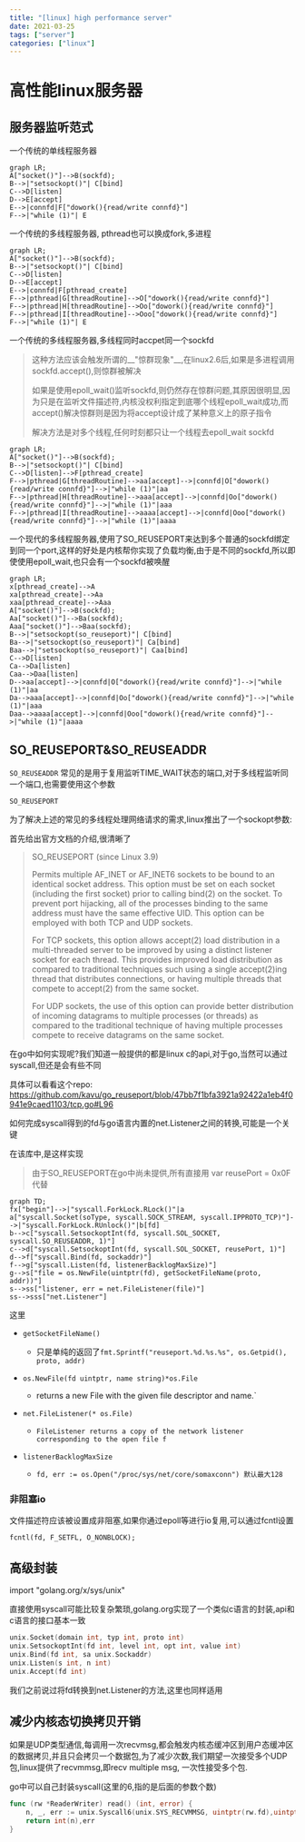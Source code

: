 ```yaml
---
title: "[linux] high performance server"
date: 2021-03-25
tags: ["server"]
categories: ["linux"]
---
```


# 高性能linux服务器





## 服务器监听范式

一个传统的单线程服务器

```mermaid
graph LR;
A["socket()"]-->B(sockfd);
B-->|"setsockopt()"| C[bind]
C-->D[listen]
D-->E[accept]
E-->|connfd|F["dowork(){read/write connfd}"]
F-->|"while (1)"| E
```

一个传统的多线程服务器, pthread也可以换成fork,多进程

```mermaid
graph LR;
A["socket()"]-->B(sockfd);
B-->|"setsockopt()"| C[bind]
C-->D[listen]
D-->E[accept]
E-->|connfd|F[pthread_create]
F-->|pthread|G[threadRoutine]-->O["dowork(){read/write connfd}"]
F-->|pthread|H[threadRoutine]-->Oo["dowork(){read/write connfd}"]
F-->|pthread|I[threadRoutine]-->Ooo["dowork(){read/write connfd}"]
F-->|"while (1)"| E
```

一个传统的多线程服务器,多线程同时accpet同一个sockfd

> 这种方法应该会触发所谓的__"惊群现象"__,在linux2.6后,如果是多进程调用sockfd.accept(),则惊群被解决
>
> 如果是使用epoll_wait()监听sockfd,则仍然存在惊群问题,其原因很明显,因为只是在监听文件描述符,内核没权利指定到底哪个线程epoll_wait成功,而accept()解决惊群则是因为将accept设计成了某种意义上的原子指令
>
> 解决方法是对多个线程,任何时刻都只让一个线程去epoll_wait sockfd

```mermaid
graph LR;
A["socket()"]-->B(sockfd);
B-->|"setsockopt()"| C[bind]
C-->D[listen]-->F[pthread_create]
F-->|pthread|G[threadRoutine]-->aa[accept]-->|connfd|O["dowork(){read/write connfd}"]-->|"while (1)"|aa
F-->|pthread|H[threadRoutine]-->aaa[accept]-->|connfd|Oo["dowork(){read/write connfd}"]-->|"while (1)"|aaa
F-->|pthread|I[threadRoutine]-->aaaa[accept]-->|connfd|Ooo["dowork(){read/write connfd}"]-->|"while (1)"|aaaa
```

一个现代的多线程服务器,使用了SO_REUSEPORT来达到多个普通的sockfd绑定到同一个port,这样的好处是内核帮你实现了负载均衡,由于是不同的sockfd,所以即使使用epoll_wait,也只会有一个sockfd被唤醒

```mermaid
graph LR;
x[pthread_create]-->A
xa[pthread_create]-->Aa
xaa[pthread_create]-->Aaa
A["socket()"]-->B(sockfd);
Aa["socket()"]-->Ba(sockfd);
Aaa["socket()"]-->Baa(sockfd);
B-->|"setsockopt(so_reuseport)"| C[bind]
Ba-->|"setsockopt(so_reuseport)"| Ca[bind]
Baa-->|"setsockopt(so_reuseport)"| Caa[bind]
C-->D[listen]
Ca-->Da[listen]
Caa-->Daa[listen]
D-->aa[accept]-->|connfd|O["dowork(){read/write connfd}"]-->|"while (1)"|aa
Da-->aaa[accept]-->|connfd|Oo["dowork(){read/write connfd}"]-->|"while (1)"|aaa
Daa-->aaaa[accept]-->|connfd|Ooo["dowork(){read/write connfd}"]-->|"while (1)"|aaaa
```



## SO_REUSEPORT&SO_REUSEADDR

`SO_REUSEADDR` 常见的是用于复用监听TIME_WAIT状态的端口,对于多线程监听同一个端口,也需要使用这个参数

`SO_REUSEPORT`

为了解决上述的常见的多线程处理网络请求的需求,linux推出了一个sockopt参数: 

首先给出官方文档的介绍,很清晰了

> SO_REUSEPORT (since Linux 3.9)
>
> Permits multiple AF_INET or AF_INET6 sockets to be bound
>               to an identical socket address.  This option must be set
>               on each socket (including the first socket) prior to
>               calling bind(2) on the socket.  To prevent port hijacking,
>               all of the processes binding to the same address must have
>               the same effective UID.  This option can be employed with
>               both TCP and UDP sockets.
>
> For TCP sockets, this option allows accept(2) load
>           distribution in a multi-threaded server to be improved by
>           using a distinct listener socket for each thread.  This
>           provides improved load distribution as compared to
>           traditional techniques such using a single accept(2)ing
>           thread that distributes connections, or having multiple
>           threads that compete to accept(2) from the same socket.
>
> For UDP sockets, the use of this option can provide better
>       distribution of incoming datagrams to multiple processes
>       (or threads) as compared to the traditional technique of
>       having multiple processes compete to receive datagrams on
>       the same socket.

在go中如何实现呢?我们知道一般提供的都是linux c的api,对于go,当然可以通过syscall,但还是会有些不同

具体可以看看这个repo: https://github.com/kavu/go_reuseport/blob/47bb7f1bfa3921a92422a1eb4f0941e9caed1103/tcp.go#L96

如何完成syscall得到的fd与go语言内置的net.Listener之间的转换,可能是一个关键

在该库中,是这样实现

> 由于SO_REUSEPORT在go中尚未提供,所有直接用 var reusePort = 0x0F 代替

```mermaid
graph TD;
fx["begin"]-->|"syscall.ForkLock.RLock()"|a
a["syscall.Socket(soType, syscall.SOCK_STREAM, syscall.IPPROTO_TCP)"]-->|"syscall.ForkLock.RUnlock()"|b[fd]
b-->c["syscall.SetsockoptInt(fd, syscall.SOL_SOCKET, syscall.SO_REUSEADDR, 1)"]
c-->d["syscall.SetsockoptInt(fd, syscall.SOL_SOCKET, reusePort, 1)"]
d-->f["syscall.Bind(fd, sockaddr)"]
f-->g["syscall.Listen(fd, listenerBacklogMaxSize)"]
g-->s["file = os.NewFile(uintptr(fd), getSocketFileName(proto, addr))"]
s-->ss["listener, err = net.FileListener(file)"]
ss-->sss["net.Listener"]

```

这里

- `getSocketFileName()`
  - 只是单纯的返回了`fmt.Sprintf("reuseport.%d.%s.%s", os.Getpid(), proto, addr)`
- `os.NewFile(fd uintptr, name string)*os.File`
  - returns a new File with the given file descriptor and name.`	

- `net.FileListener(* os.File)`
  - `FileListener returns a copy of the network listener corresponding to the open file f`

- `listenerBacklogMaxSize`
  - `fd, err := os.Open("/proc/sys/net/core/somaxconn") 默认最大128`

### 非阻塞io

文件描述符应该被设置成非阻塞,如果你通过epoll等进行io复用,可以通过fcntl设置

`fcntl(fd, F_SETFL, O_NONBLOCK);`

## 高级封装

import "golang.org/x/sys/unix"

直接使用syscall可能比较复杂繁琐,golang.org实现了一个类似c语言的封装,api和c语言的接口基本一致

```go
unix.Socket(domain int, typ int, proto int)
unix.SetsockoptInt(fd int, level int, opt int, value int)
unix.Bind(fd int, sa unix.Sockaddr)
unix.Listen(s int, n int)
unix.Accept(fd int)
```

我们之前说过将fd转换到net.Listener的方法,这里也同样适用



## 减少内核态切换拷贝开销

如果是UDP类型通信,每调用一次recvmsg,都会触发内核态缓冲区到用户态缓冲区的数据拷贝,并且只会拷贝一个数据包,为了减少次数,我们期望一次接受多个UDP包,linux提供了recvmmsg,即recv multiple msg, 一次性接受多个包.

go中可以自己封装syscall(这里的6,指的是后面的参数个数)

```go
func (rw *ReaderWriter) read() (int, error) {
 	n, _, err := unix.Syscall6(unix.SYS_RECVMMSG, uintptr(rw.fd),uintptr(unsafe.Pointer(&rw.msgs[0])), uintptr(len(rw.msgs)), unix.MSG_WAITFORONE, 0, 0)
    return int(n),err
}
```


